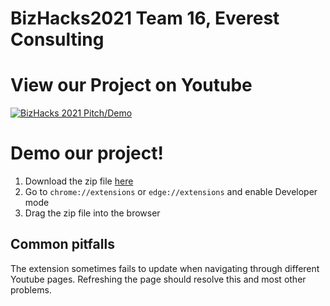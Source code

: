 # BizHacks2021 Team 16, Everest Consulting

# View our Project on Youtube
[![BizHacks 2021 Pitch/Demo](https://img.youtube.com/vi/L08mDZDVuSg/0.jpg)](https://www.youtube.com/watch?v=L08mDZDVuSg&feature=youtu.be)

# Demo our project!
1. Download the zip file [here](https://drive.google.com/file/d/1-OxzuLc4Y8oaC8xNw0KYxUfC88RX4Xg6/view?usp=sharing)
2. Go to `chrome://extensions` or `edge://extensions` and enable Developer mode
3. Drag the zip file into the browser

## Common pitfalls
The extension sometimes fails to update when navigating through different Youtube pages.
Refreshing the page should resolve this and most other problems.
